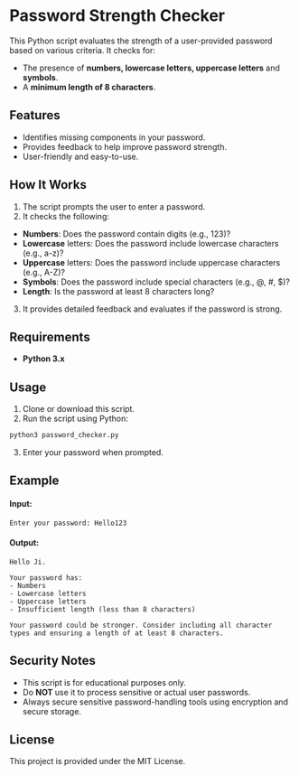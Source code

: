 # Password Strength Checker
This Python script evaluates the strength of a user-provided password based on various criteria. It checks for:
- The presence of **numbers, lowercase letters, uppercase letters** and **symbols**.
- A **minimum length of 8 characters**.

## Features
- Identifies missing components in your password.
- Provides feedback to help improve password strength.
- User-friendly and easy-to-use.

## How It Works
1. The script prompts the user to enter a password.
2. It checks the following:
- **Numbers**: Does the password contain digits (e.g., 123)?
- **Lowercase** letters: Does the password include lowercase characters (e.g., a-z)?
- **Uppercase** letters: Does the password include uppercase characters (e.g., A-Z)?
- **Symbols**: Does the password include special characters (e.g., @, #, $)?
- **Length**: Is the password at least 8 characters long?
3. It provides detailed feedback and evaluates if the password is strong.

## Requirements
- **Python 3.x**

## Usage
1. Clone or download this script.
2. Run the script using Python:
```bash
python3 password_checker.py
```
3. Enter your password when prompted.

## Example

#### Input:
```
Enter your password: Hello123
```

#### Output:
```
Hello Ji.

Your password has:
- Numbers
- Lowercase letters
- Uppercase letters
- Insufficient length (less than 8 characters)

Your password could be stronger. Consider including all character types and ensuring a length of at least 8 characters.
```

## Security Notes
- This script is for educational purposes only.
- Do **NOT** use it to process sensitive or actual user passwords.
- Always secure sensitive password-handling tools using encryption and secure storage.

## License
This project is provided under the MIT License.


